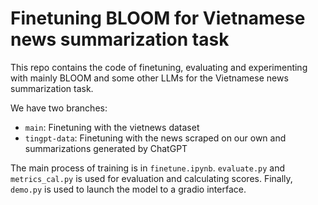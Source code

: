 # Finetuning BLOOM for Vietnamese news summarization task

This repo contains the code of finetuning, evaluating and experimenting with mainly BLOOM and some other LLMs for the Vietnamese news summarization task.

We have two branches:
- `main`: Finetuning with the vietnews dataset
- `tingpt-data`: Finetuning with the news scraped on our own and summarizations generated by ChatGPT

The main process of training is in `finetune.ipynb`. `evaluate.py` and `metrics_cal.py` is used for evaluation and calculating scores. Finally, `demo.py` is used to launch the model to a gradio interface.
